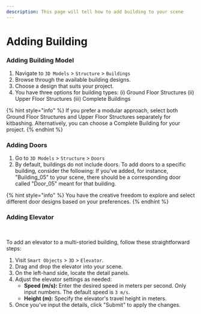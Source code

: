 ```yaml
---
description: This page will tell how to add building to your scene
---
```


# Adding Building

### Adding Building Model

1. Navigate to `3D Models` > `Structure` > `Buildings`
2. Browse through the available building designs.
3. Choose a design that suits your project.
4. You have three options for building types: (i) Ground Floor Structures (ii) Upper Floor Structures (iii) Complete Buildings

{% hint style="info" %}
If you prefer a modular approach, select both Ground Floor Structures and Upper Floor Structures separately for kitbashing. Alternatively, you can choose a Complete Building for your project.
{% endhint %}

### Adding Doors

1. Go to `3D Models` > `Structure` > `Doors`
2. By default, buildings do not include doors. To add doors to a specific building, consider the following: If you've added, for instance, "Building\_05" to your scene, there should be a corresponding door called "Door\_05" meant for that building.

{% hint style="info" %}
You have the creative freedom to explore and select different door designs based on your preferences.
{% endhint %}

### Adding Elevator

<figure><img src="../../../../.gitbook/assets/elevator.png" alt=""><figcaption></figcaption></figure>

\
To add an elevator to a multi-storied building, follow these straightforward steps:

1. Visit `Smart Objects` > `3D` > `Elevator`.
2. Drag and drop the elevator into your scene.
3. On the left-hand side, locate the detail panels.
4. Adjust the elevator settings as needed:
   * **Speed (m/s):** Enter the desired speed in meters per second. Only input numbers. The default speed is `3 m/s`.
   * **Height (m):** Specify the elevator's travel height in meters.
5. Once you've input the details, click "Submit" to apply the changes.
